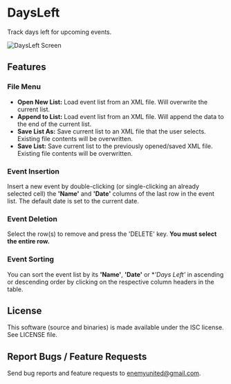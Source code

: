 # DaysLeft
Track days left for upcoming events.

![DaysLeft Screen](https://raw.github.com/EnemyUnited/DaysLeft/master/resources/DaysLeftScreen.png)

## Features

### File Menu
 * **Open New List:** Load event list from an XML file. Will overwrite the current list.
 * **Append to List:** Load event list from an XML file. Will append the data to the end of the current list.
 * **Save List As:** Save current list to an XML file that the user selects. Existing file contents will be overwritten.
 * **Save List:** Save current list to the previously opened/saved XML file. Existing file contents will be overwritten.

### Event Insertion 
Insert a new event by double-clicking (or single-clicking an already selected cell) the **'Name'** and **'Date'** columns of the last row in the event list. The default date is set to the current date.

### Event Deletion 
Select the row(s) to remove and press the 'DELETE' key. **You must select the entire row.**

### Event Sorting 
You can sort the event list by its **'Name'**, **'Date'** or **'Days Left'* in ascending or descending order by clicking on the respective column headers in the table.

## License
This software (source and binaries) is made available under the ISC license. See LICENSE file.

## Report Bugs / Feature Requests 
Send bug reports and feature requests to enemyunited@gmail.com.

